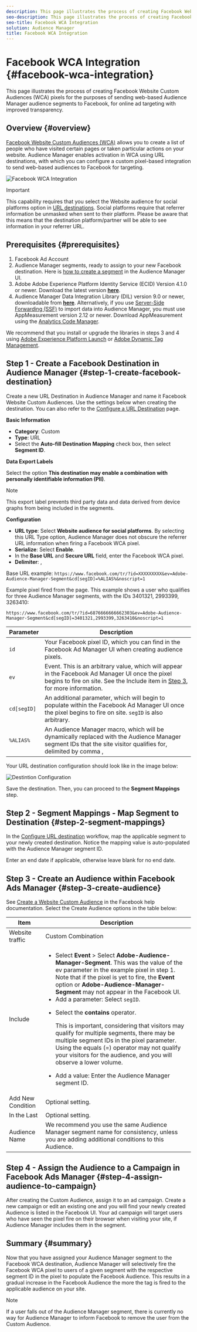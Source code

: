 ```yaml
---
description: This page illustrates the process of creating Facebook Website Custom Audiences (WCA) pixels for the purposes of sending web-based Audience Manager audience segments to Facebook, for online ad targeting with improved transparency.
seo-description: This page illustrates the process of creating Facebook Website Custom Audiences (WCA) pixels for the purposes of sending web-based Audience Manager audience segments to Facebook, for online ad targeting with improved transparency.
seo-title: Facebook WCA Integration
solution: Audience Manager
title: Facebook WCA Integration
---
```


# Facebook WCA Integration {#facebook-wca-integration}

This page illustrates the process of creating Facebook Website Custom Audiences (WCA) pixels for the purposes of sending web-based Audience Manager audience segments to Facebook, for online ad targeting with improved transparency.

## Overview {#overview}

[Facebook Website Custom Audiences (WCA)](https://www.facebook.com/business/help/449542958510885) allows you to create a list of people who have visited certain pages or taken particular actions on your website. Audience Manager enables activation in WCA using URL destinations, with which you can configure a custom pixel-based integration to send web-based audiences to Facebook for targeting.

![Facebook WCA Integration](/help/using/integration/assets/facebook-wca-integration.png)
 
>[!IMPORTANT]
>
> This capability requires that you select the Website audience for social platforms option in [URL destinations](/help/using/features/destinations/create-url-destination.md). Social platforms require that referrer information be unmasked when sent to their platform. Please be aware that this means that the destination platform/partner will be able to see information in your referrer URL.

## Prerequisites {#prerequisites}

1. Facebook Ad Account
2. Audience Manager segments, ready to assign to your new Facebook destination. Here is [how to create a segment](/help/using/features/segments/segment-builder.md) in the Audience Manager UI.
3. Adobe Adobe Experience Platform Identity Service (ECID) Version 4.1.0 or newer. Download the latest version **[here](https://github.com/Adobe-Marketing-Cloud/id-service/releases)**. 
4. Audience Manager Data Integration Library (DIL) version 9.0 or newer, downloadable from **[here](https://github.com/Adobe-Marketing-Cloud/dil/releases)**. Alternatively, if you use [Server-Side Forwarding (SSF)](https://docs.adobe.com/content/help/en/analytics/admin/admin-tools/server-side-forwarding/ssf.html) to import data into Audience Manager, you must use AppMeasurement version 2.12 or newer. Download AppMeasurement using the [Analytics Code Manager](https://docs.adobe.com/content/help/en/analytics/admin/admin-tools/code-manager-admin.html).

We recommend that you install or upgrade the libraries in steps 3 and 4 using [Adobe Experience Platform Launch](https://docs.adobelaunch.com/) or [Adobe Dynamic Tag Management](https://docs.adobe.com/content/help/en/dtm/using/dtm-home.html).

## Step 1 - Create a Facebook Destination in Audience Manager {#step-1-create-facebook-destination}

Create a new URL Destination in Audience Manager and name it Facebook Website Custom Audiences. Use the settings below when creating the destination. You can also refer to the [Configure a URL Destination](/help/using/features/destinations/create-url-destination.md) page.

**Basic Information**

* **Category**: Custom
* **Type**: URL
* Select the **Auto-fill Destination Mapping** check box, then select **Segment ID**.

**Data Export Labels**

Select the option **This destination may enable a combination with personally identifiable information (PII)**.

>[!NOTE]
>
> This export label prevents third party data and data derived from device graphs from being included in the segments.

**Configuration**

* **URL type**: Select **Website audience for social platforms**. By selecting this URL Type option, Audience Manager does not obscure the referrer URL information when firing a Facebook WCA pixel.
* **Serialize**: Select **Enable**.
* In the **Base URL** and **Secure URL** field, enter the Facebook WCA pixel.
* **Delimiter**: ,

Base URL example: `https://www.facebook.com/tr/?id=XXXXXXXXX&ev=Adobe-Audience-Manager-Segment&cd[segID]=%ALIAS%&noscript=1`

Example pixel fired from the page. This example shows a user who qualifies for three Audience Manager segments, with the IDs 3401321, 2993399, 3263410:

`https://www.facebook.com/tr/?id=6876666666662303&ev=Adobe-Audience-Manager-Segment&cd[segID]=3401321,2993399,3263410&noscript=1`


Parameter | Description |
---------|----------|
 `id` | Your Facebook pixel ID, which you can find in the Facebook Ad Manager UI when creating audience pixels. |
 `ev` | Event. This is an arbitrary value, which will appear in the Facebook Ad Manager UI once the pixel begins to fire on site. See the Include item in [Step 3](/help/using/integration/integrating-third-party/facebook-wca-integration.md#step-3-create-audience), for more information. |
 `cd[segID]` | An additional parameter, which will begin to populate within the Facebook Ad Manager UI once the pixel begins to fire on site. `segID` is also arbitrary. |
 `%ALIAS%` | An Audience Manager macro, which will be dynamically replaced with the Audience Manager segment IDs that the site visitor qualifies for, delimited by comma , |

Your URL destination configuration should look like in the image below:

![Destintion Configuration](/help/using/integration/assets/facebook-wca.png)

Save the destination. Then, you can proceed to the **Segment Mappings** step.

## Step 2 - Segment Mappings - Map Segment to Destination {#step-2-segment-mappings}

In the [Configure URL destination](/help/using/features/destinations/create-url-destination.md) workflow, map the applicable segment to your newly created destination. Notice the mapping value is auto-populated with the Audience Manager segment ID.

Enter an end date if applicable, otherwise leave blank for no end date.

## Step 3 - Create an Audience within Facebook Ads Manager {#step-3-create-audience}

See [Create a Website Custom Audience](https://www.facebook.com/business/help/666509013483225) in the Facebook help documentation. Select the Create Audience options in the table below:


Item | Description |
---------|----------|
 Website traffic | Custom Combination |
 Include | <ul><li>Select **Event** > Select **Adobe-Audience-Manager-Segment**. This was the value of the ev parameter in the example pixel in step 1. Note that if the pixel is yet to fire, the **Event** option or **Adobe-Audience-Manager-Segment** may not appear in the Facebook UI.</li><li>Add a parameter: Select `segID`.</li><li><p>Select the **contains** operator.</p><p>This is important, considering that visitors may qualify for multiple segments, there may be multiple segment IDs in the pixel parameter. Using the equals (=) operator may not qualify your visitors for the audience, and you will observe a lower volume.</p></li><li>Add a value: Enter the Audience Manager segment ID.</li></ul> |
 Add New Condition | Optional setting. |
 In the Last | Optional setting. |
 Audience Name | We recommend you use the same Audience Manager segment name for consistency, unless you are adding additional conditions to this Audience. |

## Step 4 - Assign the Audience to a Campaign in Facebook Ads Manager {#step-4-assign-audience-to-campaign}

After creating the Custom Audience, assign it to an ad campaign. Create a new campaign or edit an existing one and you will find your newly created Audience is listed in the Facebook UI. Your ad campaign will target users who have seen the pixel fire on their browser when visiting your site, if Audience Manager includes them in the segment.

## Summary {#summary}

Now that you have assigned your Audience Manager segment to the Facebook WCA destination, Audience Manager will selectively fire the Facebook WCA pixel to users of a given segment with the respective segment ID in the pixel to populate the Facebook Audience. This results in a gradual increase in the Facebook Audience the more the tag is fired to the applicable audience on your site.

>[!NOTE]
>
> If a user falls out of the Audience Manager segment, there is currently no way for Audience Manager to inform Facebook to remove the user from the Custom Audience.

